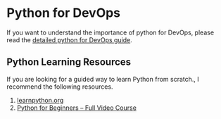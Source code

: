 # Python for DevOps

If you want to understand the importance of python for DevOps, please read the [detailed python for DevOps guide](https://teckbootcamps.com/python-for-devops-the-complete-guide-for-devops-engineers/).

## Python Learning Resources

If you are looking for a guided way to learn Python from scratch., I recommend the following resources.

1. [learnpython.org](https://www.learnpython.org/)
3. [Python for Beginners – Full Video Course](https://www.youtube.com/watch?v=eWRfhZUzrAc)
